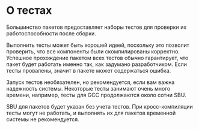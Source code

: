# О тестах

Большинство пакетов предоставляет наборы тестов для проверки их работоспособности после сборки.

Выполнить тесты может быть хорошей идеей, поскольку это позволит проверить, что все
компоненты были скомпилированы корректно. Успешное прохождение пакетом всех
тестов обычно гарантирует, что пакет будет работать именно так, как задумано
разработчиком. Если тесты провалены, значит в пакете может содержаться
ошибка.

Запуск тестов необязателен, но рекомендуется, если вам важна надежность системы.
Некоторые тесты занимают очень много времени, например, тесты для GCC продолжаются около сотни SBU.

SBU для пакетов будет указан без учета тестов.
При кросс-компиляции тесты могут не работать, и выполнять их для пакетов временной системы не рекомендуется.
